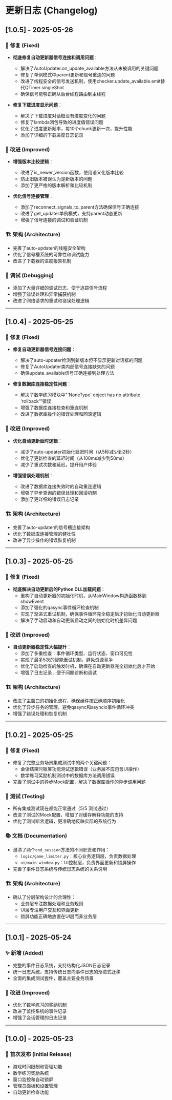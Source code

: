 # 更新日志 (Changelog)

## [1.0.5] - 2025-05-26

### 🐛 修复 (Fixed)
- **彻底修复自动更新器信号连接和调用问题**：
  - 解决了AutoUpdater.on_update_available方法从未被调用的关键问题
  - 修复了单例模式中parent更新和信号重连的问题
  - 改进了线程安全的信号发送机制，使用checker.update_available.emit替代QTimer.singleShot
  - 确保信号能够正确从后台线程路由到主线程

- **修复下载进度显示问题**：
  - 解决了下载进度对话框没有进度变化的问题
  - 修复了lambda闭包导致的进度值错误问题
  - 优化了进度更新频率，每10个chunk更新一次，提升性能
  - 添加了详细的下载进度日志记录

### 🔧 改进 (Improved)
- **增强版本比较逻辑**：
  - 改进了is_newer_version函数，使用语义化版本比较
  - 防止旧版本被误认为是新版本的问题
  - 添加了更严格的版本解析和比较机制

- **优化信号连接管理**：
  - 添加了reconnect_signals_to_parent方法确保信号正确连接
  - 改进了get_updater单例模式，支持parent动态更新
  - 增强了信号连接的调试和验证机制

### 🏗️ 架构 (Architecture)
- 完善了auto-updater的线程安全架构
- 优化了信号槽系统的可靠性和调试能力
- 改进了下载器的进度报告机制

### 🧪 调试 (Debugging)
- 添加了大量详细的调试日志，便于追踪信号流程
- 增强了错误处理和异常捕获机制
- 改进了网络请求的重试和错误处理逻辑

---

## [1.0.4] - 2025-05-25

### 🐛 修复 (Fixed)
- **修复自动更新器信号连接问题**：
  - 解决了auto-updater检测到新版本但不显示更新对话框的问题
  - 修复了AutoUpdater类内部信号连接缺失的问题
  - 确保update_available信号正确连接到处理方法

- **修复数据库连接稳定性问题**：
  - 解决了数学练习模块中"'NoneType' object has no attribute 'rollback'"错误
  - 增强了数据库连接检查和重连机制
  - 改进了数据库操作的错误处理和回滚逻辑

### 🔧 改进 (Improved)
- **优化自动更新延时逻辑**：
  - 减少了auto-updater初始化延迟时间（从5秒减少到2秒）
  - 优化了更新检查的延迟时间（从100ms减少到50ms）
  - 减少了重试次数和延迟，提升用户体验

- **增强错误处理机制**：
  - 改进了数据库连接失效时的自动重连逻辑
  - 增强了异步查询的错误处理和回滚机制
  - 添加了更详细的错误日志记录

### 🏗️ 架构 (Architecture)
- 完善了auto-updater的信号槽连接架构
- 优化了数据库连接管理的健壮性
- 改进了异步操作的错误恢复机制

---

## [1.0.3] - 2025-05-25

### 🐛 修复 (Fixed)
- **彻底解决自动更新后的Python DLL加载问题**：
  - 重构了自动更新器的初始化时机，从MainWindow构造函数移到showEvent
  - 添加了强化的qasync事件循环检查机制
  - 实现了渐进式重试机制，确保事件循环完全稳定后才初始化自动更新器
  - 解决了手动启动和自动更新启动之间的初始化时机差异问题

### 🔧 改进 (Improved)
- **自动更新器稳定性大幅提升**：
  - 添加了多重检查：事件循环类型、运行状态、窗口可见性
  - 实现了最多5次的智能重试机制，避免资源竞争
  - 优化了启动检查的触发时机，确保在自动更新器完全初始化后才开始
  - 增强了日志记录，便于问题诊断和调试

### 🏗️ 架构 (Architecture)
- 改进了主窗口的初始化流程，确保组件按正确顺序初始化
- 优化了异步任务的管理，避免qasync和asyncio事件循环冲突
- 增强了错误处理和恢复机制

---

## [1.0.2] - 2025-05-25

### 🐛 修复 (Fixed)
- 修复了完整业务场景集成测试中的两个关键问题：
  - 会话结束时锁屏功能测试逻辑错误（业务层不应包含UI操作）
  - 数学练习奖励机制测试中的数据库方法调用错误
- 完善了测试中的异步Mock配置，解决了数据库操作的异步调用问题

### 🧪 测试 (Testing)
- 所有集成测试现在都能正常通过（5/5 测试通过）
- 改进了测试的Mock配置，增加了对缓存解释功能的支持
- 优化了测试断言逻辑，更准确地反映实际的系统行为

### 📚 文档 (Documentation)
- 澄清了两个`end_session`方法的不同职责和作用：
  - `logic/game_limiter.py`：核心业务逻辑层，负责数据处理
  - `ui/main_window.py`：UI控制层，负责界面更新和锁屏操作
- 完善了事件日志系统与传统日志系统的关系说明

### 🏗️ 架构 (Architecture)
- 确认了分层架构设计的合理性：
  - 业务层专注数据处理和业务规则
  - UI层专注用户交互和界面更新
  - 锁屏功能正确地放置在UI层而非业务层

---

## [1.0.1] - 2025-05-24

### ✨ 新增 (Added)
- 完整的事件日志系统，支持结构化JSON日志记录
- 统一日志系统，支持传统日志向事件日志的渐进式迁移
- 全面的集成测试套件，覆盖主要业务场景

### 🔧 改进 (Improved)
- 优化了数学练习的奖励机制
- 改进了监控系统的事件记录
- 增强了会话管理的日志记录

---

## [1.0.0] - 2025-05-23

### 🎉 首次发布 (Initial Release)
- 游戏时间限制和管理功能
- 数学练习奖励系统
- 窗口监控和自动锁屏
- 管理员面板和设置管理
- 自动更新检查功能 